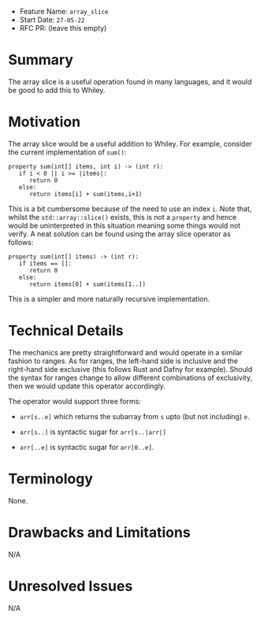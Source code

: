 - Feature Name: `array_slice`
- Start Date: `27-05-22`
- RFC PR: (leave this empty)

# Summary

The array slice is a useful operation found in many languages, and it
would be good to add this to Whiley.

# Motivation

The array slice would be a useful addition to Whiley.  For example,
consider the current implementation of `sum()`:

```Whiley
property sum(int[] items, int i) -> (int r):
   if i < 0 || i >= |items|:
      return 0
   else:   
      return items[i] + sum(items,i+1)
```

This is a bit cumbersome because of the need to use an index `i`.
Note that, whilst the `std::array::slice()` exists, this is not a
`property` and hence would be uninterpreted in this situation meaning
some things would not verify.  A neat solution can be found using the
array slice operator as follows:

```Whiley
property sum(int[] items) -> (int r):
   if items == []:
      return 0
   else:
      return items[0] + sum(items[1..])
```

This is a simpler and more naturally recursive implementation.

# Technical Details

The mechanics are pretty straightforward and would operate in a
similar fashion to ranges.  As for ranges, the left-hand side is
inclusive and the right-hand side exclusive (this follows Rust and
Dafny for example).  Should the syntax for ranges change to allow
different combinations of exclusivity, then we would update this
operator accordingly.

The operator would support three forms:

   * `arr[s..e]` which returns the subarray from `s` upto (but not
     including) `e`.

   * `arr[s..]` is syntactic sugar for `arr[s..|arr|]`

   * `arr[..e]` is syntactic sugar for `arr[0..e]`.

# Terminology

None.

# Drawbacks and Limitations

N/A

# Unresolved Issues

N/A